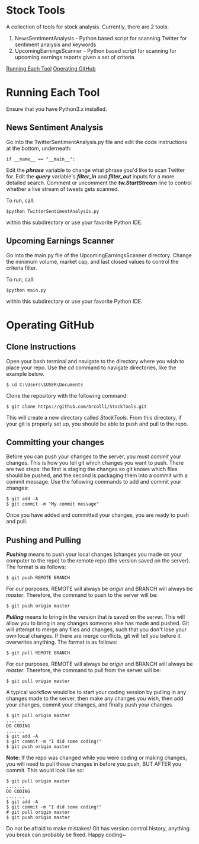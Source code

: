 # Stock Tools
A collection of tools for stock analysis. Currently, there are 2 tools:
1) NewsSentimentAnalysis - Python based script for scanning Twitter for sentiment analysis and keywords
2) UpcomingEarningsScanner - Python based script for scanning for upcoming earnings reports given a set of criteria

[Running Each Tool](#running-each-tool)
[Operating GitHub](#operating-github)

# Running Each Tool

Ensure that you have Python3.x installed.

## News Sentiment Analysis
Go into the TwitterSentimentAnalysis.py file and edit the code instructions at the bottom, underneath:
```
if __name__ == "__main__":
```
Edit the **_phrase_** variable to change what phrase you'd like to scan Twitter for.
Edit the **_query_** variable's **_filter_in_** and **_filter_out_** inputs for a more detailed search.
Comment or uncomment the **_tw.StartStream_** line to control whether a live stream of tweets gets scanned.

To run, call:
```
$python TwitterSentimentAnalysis.py
```
within this subdirectory or use your favorite Python IDE.

## Upcoming Earnings Scanner
Go into the main.py file of the UpcomingEarningsScanner directory. Change the minimum volume, market cap, and last closed values to control the criteria filter.

To run, call:
```
$python main.py
```
within this subdirectory or use your favorite Python IDE.

# Operating GitHub

## Clone Instructions
Open your bash terminal and navigate to the directory where you wish to place your repo. Use the *cd* command to navigate directories, like the example below.
```
$ cd C:\Users\$USER\Documents
```

Clone the repository with the following command:
```
$ git clone https://github.com/brcolli/StockTools.git
```

This will create a new directory called *StockTools*. From this directory, if your git is properly set up, you should be able to push and pull to the repo.

## Committing your changes
Before you can push your changes to the server, you must *commit* your changes. This is how you tell git which changes you want to push. There are two steps:
the first is staging the changes so git knows which files should be pushed, and the second is packaging them into a commit with a commit message.
Use the following commands to add and commit your changes:
```
$ git add -A
$ git commit -m "My commit message"
```

Once you have added and committed your changes, you are ready to push and pull.

## Pushing and Pulling
**_Pushing_** means to push your local changes (changes you made on your computer to the repo) to the remote repo (the version saved on the server).
The format is as follows:
```
$ git push REMOTE BRANCH
```
For our purposes, REMOTE will always be *origin* and BRANCH will always be *master*. Therefore, the command to push to the server will be:
```
$ git push origin master
```

**_Pulling_** means to bring in the version that is saved on the server. This will allow you to bring in any changes someone else has made and pushed.
Git will attempt to merge any files and changes, such that you don't lose your own local changes. If there are merge conflicts, git will tell you before it overwrites anything.
The format is as follows:
```
$ git pull REMOTE BRANCH
```
For our purposes, REMOTE will always be *origin* and BRANCH will always be *master*. Therefore, the command to pull from the server will be:
```
$ git pull origin master
```

A typical workflow would be to start your coding session by pulling in any changes made to the server, then make any changes you wish, then add your changes, commit your changes,
and finally push your changes.
```
$ git pull origin master
.......
DO CODING
.......
$ git add -A
$ git commit -m "I did some coding!"
$ git push origin master
```

**Note:** If the repo was changed while you were coding or making changes, you will need to pull those changes in before you push, BUT AFTER you commit. This would look like so:
```
$ git pull origin master
.......
DO CODING
.......
$ git add -A
$ git commit -m "I did some coding!"
# git pull origin master
$ git push origin master
```

Do not be afraid to make mistakes! Git has version control history, anything you break can probably be fixed. Happy coding~
